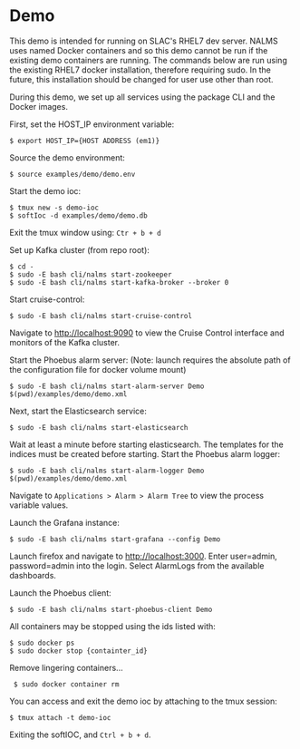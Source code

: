 # Demo
This demo is intended for running on SLAC's RHEL7 dev server. NALMS uses named Docker containers and so this demo cannot be run if the existing demo containers are running. The commands below are run using the existing RHEL7 docker installation, therefore requiring sudo. In the future, this installation should be changed for user use other than root. 

During this demo, we set up all services using the package CLI and the Docker images. 

First, set the HOST_IP environment variable:

```
$ export HOST_IP={HOST ADDRESS (em1)}
```

Source the demo environment:

```
$ source examples/demo/demo.env
```

Start the demo ioc:

```
$ tmux new -s demo-ioc
$ softIoc -d examples/demo/demo.db 
```
Exit the tmux window using: `Ctr + b + d`

Set up Kafka cluster (from repo root): 

```
$ cd - 
$ sudo -E bash cli/nalms start-zookeeper 
$ sudo -E bash cli/nalms start-kafka-broker --broker 0
```

Start cruise-control:
```
$ sudo -E bash cli/nalms start-cruise-control
```
Navigate to [http://localhost:9090](http://localhost:9090) to view the Cruise Control interface and monitors of the Kafka cluster. 


Start the Phoebus alarm server: (Note: launch requires the absolute path of the configuration file for docker volume mount)


```
$ sudo -E bash cli/nalms start-alarm-server Demo $(pwd)/examples/demo/demo.xml
```


Next, start the Elasticsearch service: 
```
$ sudo -E bash cli/nalms start-elasticsearch
```

Wait at least a minute before starting elasticsearch. The templates for the indices must be created before starting. Start the Phoebus alarm logger:
```
$ sudo -E bash cli/nalms start-alarm-logger Demo $(pwd)/examples/demo/demo.xml
```

Navigate to `Applications > Alarm > Alarm Tree` to view the process variable values. 

Launch the Grafana instance:
```
$ sudo -E bash cli/nalms start-grafana --config Demo
```

Launch firefox and navigate to [http://localhost:3000](http://localhost:3000). Enter user=admin, password=admin into the login. Select AlarmLogs from the available dashboards.


Launch the Phoebus client:
```
$ sudo -E bash cli/nalms start-phoebus-client Demo
```


All containers may be stopped using the ids listed with:

```
$ sudo docker ps
$ sudo docker stop {containter_id}
```

Remove lingering containers...
```
 $ sudo docker container rm
```

You can access and exit the demo ioc by attaching to the tmux session:

```
$ tmux attach -t demo-ioc
```
Exiting the softIOC, and `Ctrl + b + d`.
